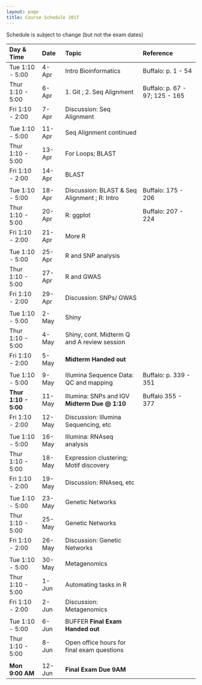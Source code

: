 ```yaml
---
layout: page
title: Course Schedule 2017
---
```


Schedule is subject to change (but not the exam dates)

| Day & Time        |  Date   |  Topic     | Reference
|:------------------|:--------|:-----------|:----------
| Tue 1:10 - 5:00   |  4-Apr  |  Intro Bioinformatics      | Buffalo: p. 1 - 54
| Thur 1:10 - 5:00  |  6-Apr  |  1. Git ; 2. Seq Alignment | Buffalo: p. 67 - 97; 125 - 165
| Fri 1:10 - 2:00   |  7-Apr  |  Discussion: Seq Alignment |
|                   |         |  
| Tue 1:10 - 5:00   |  11-Apr |  Seq Alignment continued   |
| Thur 1:10 - 5:00  |  13-Apr |  For Loops; BLAST          |
| Fri 1:10 - 2:00   |  14-Apr |  BLAST                     |
|                   |         |  
| Tue 1:10 - 5:00   |  18-Apr |  Discussion: BLAST & Seq Alignment ; R: Intro | Buffalo: 175 - 206
| Thur 1:10 - 5:00  |  20-Apr |  R: ggplot                 | Buffalo: 207 - 224
| Fri 1:10 - 2:00   |  21-Apr |  More R                    | 
|                   |         |  
| Tue 1:10 - 5:00   |  25-Apr |  R and SNP analysis        |
| Thur 1:10 - 5:00  |  27-Apr |  R and GWAS                |
| Fri 1:10 - 2:00   |  29-Apr |  Discussion: SNPs/ GWAS    |
|                   |         |  |
| Tue 1:10 - 5:00   |  2-May  |  Shiny                     |
| Thur 1:10 - 5:00  |  4-May  |  Shiny, cont.  Midterm Q and A review session |
| Fri 1:10 - 2:00   |  5-May  |   __Midterm Handed out__
|                   |         |  
| Tue 1:10 - 5:00   |  9-May  | Illumina Sequence Data: QC and mapping | Buffalo: p. 339 - 351
| __Thur 1:10 - 5:00__  |  11-May  |  Illumina: SNPs and IGV  __Midterm Due @ 1:10__ | Buffalo 355 - 377
| Fri 1:10 - 2:00   |  12-May  |  Discussion: Illumina Sequencing, etc |
|                   |         |  |
| Tue 1:10 - 5:00   |  16-May |  Illumina: RNAseq analysis |
| Thur 1:10 - 5:00  |  18-May |  Expression clustering; Motif discovery |
| Fri 1:10 - 2:00   |  19-May |  Discussion: RNAseq, etc |
|                   |         |   |
| Tue 1:10 - 5:00   |  23-May |  Genetic Networks |
| Thur 1:10 - 5:00  |  25-May |  Genetic Networks |
| Fri 1:10 - 2:00   |  26-May |  Discussion: Genetic Networks |
|                   |         |   |
| Tue 1:10 - 5:00   |  30-May |  Metagenomics |
| Thur 1:10 - 5:00  |  1-Jun  |  Automating tasks in R |
| Fri 1:10 - 2:00   |  2-Jun  |  Discussion: Metagenomics |
|                   |         |   |
| Tue 1:10 - 5:00   |  6-Jun  |  BUFFER  __Final Exam Handed out__ |
| Thur 1:10 - 5:00  |  8-Jun  |  Open office hours for final exam questions  |
|                   |         | |
| __Mon 9:00 AM__   |  12-Jun | __Final Exam Due 9AM__ |